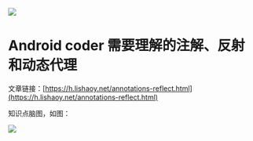 ![](https://cdn.lishaoy.net/annotations-reflect/annotations-reflect-proxy2.png)

# Android coder 需要理解的注解、反射和动态代理

文章链接：[https://h.lishaoy.net/annotations-reflect.html](https://h.lishaoy.net/annotations-reflect.html)

知识点脑图，如图：

![](https://cdn.lishaoy.net/annotations-reflect/annotations-reflect-proxy.png)
